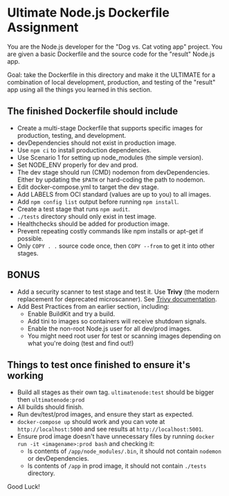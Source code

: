 # Ultimate Node.js Dockerfile Assignment

You are the Node.js developer for the "Dog vs. Cat voting app" project. You are given a basic Dockerfile and the source code for the "result" Node.js app.

Goal: take the Dockerfile in this directory and make it the ULTIMATE for a combination of local development, production, and testing of the "result" app using all the things you learned in this section.

## The finished Dockerfile should include

* Create a multi-stage Dockerfile that supports specific images for production, testing, and development.
* devDependencies should not exist in production image.
* Use `npm ci` to install production dependencies.
* Use Scenario 1 for setting up node_modules (the simple version).
* Set NODE_ENV properly for dev and prod.
* The dev stage should run (CMD) nodemon from devDependencies. Either by updating the `$PATH` or hard-coding the path to nodemon.
* Edit docker-compose.yml to target the dev stage.
* Add LABELS from OCI standard (values are up to you) to all images.
* Add `npm config list` output before running `npm install`.
* Create a test stage that runs `npm audit`.
* `./tests` directory should only exist in test image.
* Healthchecks should be added for production image.
* Prevent repeating costly commands like npm installs or apt-get if possible.
* Only `COPY . .` source code once, then `COPY --from` to get it into other stages.

## BONUS

* Add a security scanner to test stage and test it. Use **Trivy** (the modern replacement for deprecated microscanner). See [Trivy documentation](https://github.com/aquasecurity/trivy).
* Add Best Practices from an earlier section, including:
  * Enable BuildKit and try a build.
  * Add tini to images so containers will receive shutdown signals.
  * Enable the non-root Node.js user for all dev/prod images.
  * You might need root user for test or scanning images depending on what you're doing (test and find out!)

## Things to test once finished to ensure it's working

* Build all stages as their own tag. `ultimatenode:test` should be bigger then `ultimatenode:prod`
* All builds should finish.
* Run dev/test/prod images, and ensure they start as expected.
* `docker-compose up` should work and you can vote at `http://localhost:5000` and see results at `http://localhost:5001`.
* Ensure prod image doesn't have unnecessary files by running
`docker run -it <imagename>:prod bash` and checking it:
  * ls contents of `/app/node_modules/.bin`, it should not contain `nodemon` or devDependencies.
  * ls contents of `/app` in prod image, it should not contain `./tests` directory.

Good Luck!
